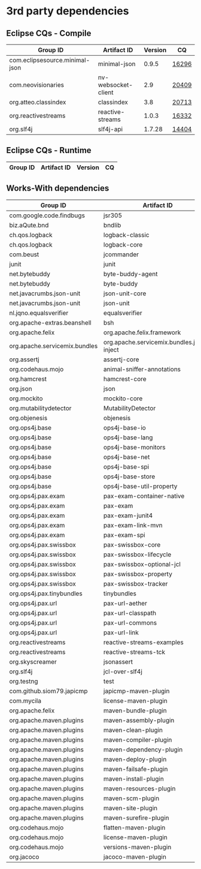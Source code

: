 # 3rd party dependencies

## Eclipse CQs - Compile

| Group ID  | Artifact ID  | Version  | CQ  |
|---|---|---|---|
|com.eclipsesource.minimal-json|minimal-json|0.9.5| [16296](https://dev.eclipse.org/ipzilla/show_bug.cgi?id=16296) |
|com.neovisionaries|nv-websocket-client|2.9| [20409](https://dev.eclipse.org/ipzilla/show_bug.cgi?id=20409) |
|org.atteo.classindex|classindex|3.8| [20713](https://dev.eclipse.org/ipzilla/show_bug.cgi?id=20713) |
|org.reactivestreams|reactive-streams|1.0.3| [16332](https://dev.eclipse.org/ipzilla/show_bug.cgi?id=16332) |
|org.slf4j|slf4j-api|1.7.28| [14404](https://dev.eclipse.org/ipzilla/show_bug.cgi?id=14404) |

## Eclipse CQs - Runtime

| Group ID  | Artifact ID  | Version  | CQ  |
|---|---|---|---|

## Works-With dependencies

| Group ID  | Artifact ID  | Version  | CQ |
|---|---|---|---|
|com.google.code.findbugs|jsr305|3.0.1| [14511](https://dev.eclipse.org/ipzilla/show_bug.cgi?id=14511) |
|biz.aQute.bnd|bndlib|2.4.0| [21989](https://dev.eclipse.org/ipzilla/show_bug.cgi?id=21989) |
|ch.qos.logback|logback-classic|1.2.3| [16305](https://dev.eclipse.org/ipzilla/show_bug.cgi?id=16305) |
|ch.qos.logback|logback-core|1.2.3| [16305](https://dev.eclipse.org/ipzilla/show_bug.cgi?id=16305) |
|com.beust|jcommander|1.72| [21989](https://dev.eclipse.org/ipzilla/show_bug.cgi?id=21989) |
|junit|junit|4.12| [17676](https://dev.eclipse.org/ipzilla/show_bug.cgi?id=17676) |
|net.bytebuddy|byte-buddy-agent|1.9.10| [17676](https://dev.eclipse.org/ipzilla/show_bug.cgi?id=17676) |
|net.bytebuddy|byte-buddy|1.9.10| [17676](https://dev.eclipse.org/ipzilla/show_bug.cgi?id=17676) |
|net.javacrumbs.json-unit|json-unit-core|1.28.1| [21989](https://dev.eclipse.org/ipzilla/show_bug.cgi?id=21989) |
|net.javacrumbs.json-unit|json-unit|1.28.1| [21989](https://dev.eclipse.org/ipzilla/show_bug.cgi?id=21989) |
|nl.jqno.equalsverifier|equalsverifier|3.0.3| [17676](https://dev.eclipse.org/ipzilla/show_bug.cgi?id=17676) |
|org.apache-extras.beanshell|bsh|2.0b6| [21989](https://dev.eclipse.org/ipzilla/show_bug.cgi?id=21989) |
|org.apache.felix|org.apache.felix.framework|6.0.3| [21989](https://dev.eclipse.org/ipzilla/show_bug.cgi?id=21989) |
|org.apache.servicemix.bundles|org.apache.servicemix.bundles.javax-inject|1_2| [21989](https://dev.eclipse.org/ipzilla/show_bug.cgi?id=21989) |
|org.assertj|assertj-core|3.12.0| [19841](https://dev.eclipse.org/ipzilla/show_bug.cgi?id=19841) |
|org.codehaus.mojo|animal-sniffer-annotations|1.9| [21989](https://dev.eclipse.org/ipzilla/show_bug.cgi?id=21989) |
|org.hamcrest|hamcrest-core|1.3| [17676](https://dev.eclipse.org/ipzilla/show_bug.cgi?id=17676) |
|org.json|json|20090211| [19841](https://dev.eclipse.org/ipzilla/show_bug.cgi?id=19841) |
|org.mockito|mockito-core|3.1.0| [17676](https://dev.eclipse.org/ipzilla/show_bug.cgi?id=17676) |
|org.mutabilitydetector|MutabilityDetector|0.10.2| [17676](https://dev.eclipse.org/ipzilla/show_bug.cgi?id=17676) |
|org.objenesis|objenesis|2.6| [17676](https://dev.eclipse.org/ipzilla/show_bug.cgi?id=17676) |
|org.ops4j.base|ops4j-base-io|1.5.0| [21989](https://dev.eclipse.org/ipzilla/show_bug.cgi?id=21989) |
|org.ops4j.base|ops4j-base-lang|1.5.0| [21989](https://dev.eclipse.org/ipzilla/show_bug.cgi?id=21989) |
|org.ops4j.base|ops4j-base-monitors|1.5.0| [21989](https://dev.eclipse.org/ipzilla/show_bug.cgi?id=21989) |
|org.ops4j.base|ops4j-base-net|1.5.0| [21989](https://dev.eclipse.org/ipzilla/show_bug.cgi?id=21989) |
|org.ops4j.base|ops4j-base-spi|1.5.0| [21989](https://dev.eclipse.org/ipzilla/show_bug.cgi?id=21989) |
|org.ops4j.base|ops4j-base-store|1.5.0| [21989](https://dev.eclipse.org/ipzilla/show_bug.cgi?id=21989) |
|org.ops4j.base|ops4j-base-util-property|1.5.0| [21989](https://dev.eclipse.org/ipzilla/show_bug.cgi?id=21989) |
|org.ops4j.pax.exam|pax-exam-container-native|4.13.0| [21989](https://dev.eclipse.org/ipzilla/show_bug.cgi?id=21989) |
|org.ops4j.pax.exam|pax-exam|4.13.0| [21989](https://dev.eclipse.org/ipzilla/show_bug.cgi?id=21989) |
|org.ops4j.pax.exam|pax-exam-junit4|4.13.0| [21989](https://dev.eclipse.org/ipzilla/show_bug.cgi?id=21989) |
|org.ops4j.pax.exam|pax-exam-link-mvn|4.13.0| [21989](https://dev.eclipse.org/ipzilla/show_bug.cgi?id=21989) |
|org.ops4j.pax.exam|pax-exam-spi|4.13.0| [21989](https://dev.eclipse.org/ipzilla/show_bug.cgi?id=21989) |
|org.ops4j.pax.swissbox|pax-swissbox-core|1.8.2| [21989](https://dev.eclipse.org/ipzilla/show_bug.cgi?id=21989) |
|org.ops4j.pax.swissbox|pax-swissbox-lifecycle|1.8.2| [21989](https://dev.eclipse.org/ipzilla/show_bug.cgi?id=21989) |
|org.ops4j.pax.swissbox|pax-swissbox-optional-jcl|1.8.2| [21989](https://dev.eclipse.org/ipzilla/show_bug.cgi?id=21989) |
|org.ops4j.pax.swissbox|pax-swissbox-property|1.8.2| [21989](https://dev.eclipse.org/ipzilla/show_bug.cgi?id=21989) |
|org.ops4j.pax.swissbox|pax-swissbox-tracker|1.8.2| [21989](https://dev.eclipse.org/ipzilla/show_bug.cgi?id=21989) |
|org.ops4j.pax.tinybundles|tinybundles|2.1.1| [21989](https://dev.eclipse.org/ipzilla/show_bug.cgi?id=21989) |
|org.ops4j.pax.url|pax-url-aether|2.4.5| [21989](https://dev.eclipse.org/ipzilla/show_bug.cgi?id=21989) |
|org.ops4j.pax.url|pax-url-classpath|2.4.5| [21989](https://dev.eclipse.org/ipzilla/show_bug.cgi?id=21989) |
|org.ops4j.pax.url|pax-url-commons|2.4.5| [21989](https://dev.eclipse.org/ipzilla/show_bug.cgi?id=21989) |
|org.ops4j.pax.url|pax-url-link|2.4.5| [21989](https://dev.eclipse.org/ipzilla/show_bug.cgi?id=21989) |
|org.reactivestreams|reactive-streams-examples|1.0.3| [21989](https://dev.eclipse.org/ipzilla/show_bug.cgi?id=21989) |
|org.reactivestreams|reactive-streams-tck|1.0.3| [21989](https://dev.eclipse.org/ipzilla/show_bug.cgi?id=21989) |
|org.skyscreamer|jsonassert|1.2.3| [17676](https://dev.eclipse.org/ipzilla/show_bug.cgi?id=17676) |
|org.slf4j|jcl-over-slf4j|1.6.6| [17676](https://dev.eclipse.org/ipzilla/show_bug.cgi?id=17676) |
|org.testng|test|6.14.3| [21989](https://dev.eclipse.org/ipzilla/show_bug.cgi?id=21989) |
|com.github.siom79.japicmp|japicmp-maven-plugin|0.14.3| [17676](https://dev.eclipse.org/ipzilla/show_bug.cgi?id=17676) |
|com.mycila|license-maven-plugin|3.0| [17676](https://dev.eclipse.org/ipzilla/show_bug.cgi?id=17676) |
|org.apache.felix|maven-bundle-plugin|3.5.0| [21989](https://dev.eclipse.org/ipzilla/show_bug.cgi?id=21989) |
|org.apache.maven.plugins|maven-assembly-plugin|3.1.0| [17676](https://dev.eclipse.org/ipzilla/show_bug.cgi?id=17676) |
|org.apache.maven.plugins|maven-clean-plugin|2.5| [17676](https://dev.eclipse.org/ipzilla/show_bug.cgi?id=17676) |
|org.apache.maven.plugins|maven-compiler-plugin|3.7.0| [17676](https://dev.eclipse.org/ipzilla/show_bug.cgi?id=17676) |
|org.apache.maven.plugins|maven-dependency-plugin|3.0.2| [17676](https://dev.eclipse.org/ipzilla/show_bug.cgi?id=17676) |
|org.apache.maven.plugins|maven-deploy-plugin|2.8.2| [17676](https://dev.eclipse.org/ipzilla/show_bug.cgi?id=17676) |
|org.apache.maven.plugins|maven-failsafe-plugin|3.0.0-M4| [19841](https://dev.eclipse.org/ipzilla/show_bug.cgi?id=19841) |
|org.apache.maven.plugins|maven-install-plugin|2.5.2| [17676](https://dev.eclipse.org/ipzilla/show_bug.cgi?id=17676) |
|org.apache.maven.plugins|maven-resources-plugin|3.0.2| [17676](https://dev.eclipse.org/ipzilla/show_bug.cgi?id=17676) |
|org.apache.maven.plugins|maven-scm-plugin|1.9.5| [17676](https://dev.eclipse.org/ipzilla/show_bug.cgi?id=17676) |
|org.apache.maven.plugins|maven-site-plugin|3.3| [17676](https://dev.eclipse.org/ipzilla/show_bug.cgi?id=17676) |
|org.apache.maven.plugins|maven-surefire-plugin|3.0.0-M4| [19841](https://dev.eclipse.org/ipzilla/show_bug.cgi?id=19841) |
|org.codehaus.mojo|flatten-maven-plugin|1.0.1| [17676](https://dev.eclipse.org/ipzilla/show_bug.cgi?id=17676) |
|org.codehaus.mojo|license-maven-plugin|1.17| [19841](https://dev.eclipse.org/ipzilla/show_bug.cgi?id=19841) |
|org.codehaus.mojo|versions-maven-plugin|2.5| [17676](https://dev.eclipse.org/ipzilla/show_bug.cgi?id=17676) |
|org.jacoco|jacoco-maven-plugin|0.8.5| [17676](https://dev.eclipse.org/ipzilla/show_bug.cgi?id=17676) |
